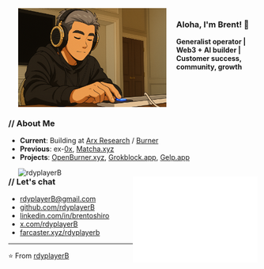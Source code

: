 <img src="rdyplayerB.png" width="300" alt="rdyplayerB" align="left" hspace="20">

<h3>Aloha, I'm Brent! 🤙</h3>
<p><strong>Generalist operator | Web3 + AI builder | Customer success, community, growth</strong></p>

<br clear="all">

### // About Me

- **Current**: Building at [Arx Research](https://arxresearch.com) / [Burner](https://burner.pro)
- **Previous**: ex-[0x](https://0x.org), [Matcha.xyz](https://matcha.xyz)
- **Projects**: [OpenBurner.xyz](https://openburner.xyz), [Grokblock.app](https://grokblock.app), [Gelp.app](https://gelp.app)

<img src="https://raw.githubusercontent.com/rdyplayerB/rdyplayerB/main/metrics.plugin.isocalendar.svg)" width="300" alt="rdyplayerB" align="left" hspace="20">


<img src="https://raw.githubusercontent.com/rdyplayerB/rdyplayerB/main/metrics.plugin.isocalendar.svg" alt="Isometric Commit Calendar" width="50%" align="right">



### // Let's chat

- [rdyplayerB@gmail.com](mailto:rdyplayerB@gmail.com)
- [github.com/rdyplayerB](https://github.com/rdyplayerB)
- [linkedin.com/in/brentoshiro](https://linkedin.com/in/brentoshiro)
- [x.com/rdyplayerB](https://x.com/rdyplayerB)
- [farcaster.xyz/rdyplayerb](https://farcaster.xyz/rdyplayerb)

---

⭐ From [rdyplayerB](https://github.com/rdyplayerB)
